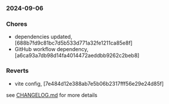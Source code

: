 ### 2024-09-06

### Chores
+ dependencies updated, [688b7fd9c81bc7d5b533d771a32fe1211ca85e8f]
+ GitHub workflow dependency, [a6ca93a7db98d14fa4014472aeddbb9262c2beb8]

### Reverts
+ vite config, [7e484d12e388ab7e5b06b2317fff56e29e24d85f]

see <a href='https://github.com/mrjackwills/mealpedant_vue/blob/main/CHANGELOG.md'>CHANGELOG.md</a> for more details
